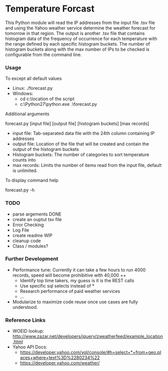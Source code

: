 # Temperature Forcast
This Python module will read the IP addresses from the input file .tsv file and using the Yahoo weather 
service determine the weather forecast for tomorrow in that region.  The output is another .tsv file 
that contains histogram data of the frequency of occurrence for each temperature with the range defined 
by each specific histogram buckets. The number of histogram buckets along with the max number of IPs to 
be checked is configurable from the command line. 

### Usage
To except all default values
- Linux: ./forecast.py 
- Windows: 
  - cd c:\location of the script
  - c:\Python27\python.exe .\forecast.py

Additional arguments

forecast.py [input file] [output file] [histogram buckets] [max records]
- input file: Tab-separated data file with the 24th column containing IP addresses
- output file: Location of the file that will be created and contain the output of the histogram buckets
- Histogram buckets: The number of categories to sort temperature counts into
- max records: Limits the number of items read from the input file, default is unlimited.

To display command help

forecast.py -h 

### TODO 
* parse argements DONE
* create an ouptut tsv file
* Error Checking
* Log File
* create readme WIP
* cleanup code
* Class / modules?


### Further Development 
- Performance tune: Currently it can take a few hours to run 4000 records, speed will become prohibitive with 40,000 ++
  - Identify top time takers, my guess is it is the REST calls
  - Use specific sql selects instead of *
  - Research performance of paid weather services
  - ...
- Modularize to maximize code reuse once use cases are fully understood.



### Reference Links

- WOEID lookup: http://www.zazar.net/developers/jquery/zweatherfeed/example_location.html
- Yahoo API Docs: 
  - https://developer.yahoo.com/yql/console/#h=select+*+from+geo.places+where+text%3D%2280234%22
  - https://developer.yahoo.com/weather/
